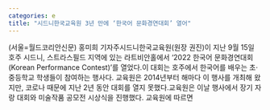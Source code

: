 ```yaml
---
categories: e
title: "시드니한국교육원 3년 만에 ‘한국어 문화경연대회’ 열어"
---
```

(서울=월드코리안신문) 홍미희 기자주시드니한국교육원(원장 권진)이 지난 9월 15일 호주 시드니, 스트라스필드 지역에 있는 라트비안홀에서 &lsquo;2022 한국어 문화경연대회(Korean Performance Contest)&rsquo;를 열었다.이 대회는 호주에서 한국어를 배우는 초&middot;중등학교 학생들이 참여하는 행사다. 교육원은 2014년부터 해마다 이 행사를 개최해 왔지만, 코로나 때문에 지난 2년 동안 대회를 열지 못했다.교육원은 이날 행사에서 장기 자랑 대회와 미술작품 공모전 시상식을 진행했다. 교육원에 따르면